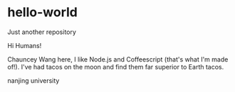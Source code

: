 # hello-world
Just another repository

Hi Humans!

Chauncey Wang here, I like Node.js and Coffeescript (that's what I'm made of!).
I've had tacos on the moon and find them far superior to Earth tacos.

nanjing university
